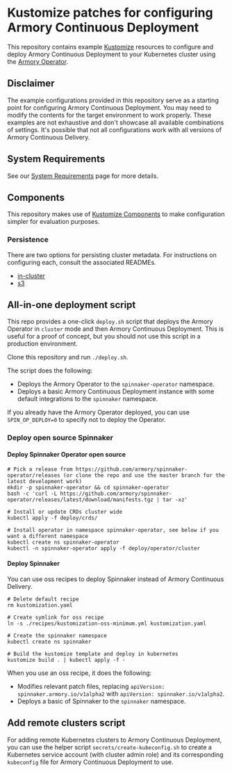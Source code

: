 # Kustomize patches for configuring Armory Continuous Deployment

This repository contains example [Kustomize](https://kustomize.io) resources to
configure and deploy Armory Continuous Deployment to your Kubernetes cluster
using the [Armory Operator][operator-overview].

## Disclaimer

The example configurations provided in this repository serve as a starting
point for configuring Armory Continuous Deployment. You may need to modify the
contents for the target environment to work properly. These examples are not
exhaustive and don't showcase all available combinations of settings. It's
possible that not all configurations work with all versions of Armory
Continuous Delivery.

## System Requirements

See our [System Requirements] page for more details.

## Components

This repository makes use of [Kustomize Components] to make configuration
simpler for evaluation purposes.

### Persistence

There are two options for persisting cluster metadata. For instructions on
configuring each, consult the associated READMEs.

- [in-cluster]
- [s3][s3-persistence]

[Kustomize Components]: https://github.com/kubernetes/enhancements/blob/master/keps/sig-cli/1802-kustomize-components/README.md
[in-cluster]: core/persistence/in-cluster/README.md
[s3-persistence]: core/persistence/s3/README.md

## All-in-one deployment script

This repo provides a one-click `deploy.sh` script that deploys the Armory
Operator in `cluster` mode and then Armory Continuous Deployment. This is useful
for a proof of concept, but you should not use this script in a production
environment.

Clone this repository and run `./deploy.sh`.

The script does the following:

* Deploys the Armory Operator to the `spinnaker-operator` namespace.
* Deploys a basic Armory Continuous Deployment instance with some default
  integrations to the `spinnaker` namespace.

If you already have the Armory Operator deployed, you can use
`SPIN_OP_DEPLOY=0` to specify not to deploy the Operator.

### Deploy open source Spinnaker

#### Deploy Spinnaker Operator open source

```shell
# Pick a release from https://github.com/armory/spinnaker-operator/releases (or clone the repo and use the master branch for the latest development work)
mkdir -p spinnaker-operator && cd spinnaker-operator
bash -c 'curl -L https://github.com/armory/spinnaker-operator/releases/latest/download/manifests.tgz | tar -xz'
 
# Install or update CRDs cluster wide
kubectl apply -f deploy/crds/

# Install operator in namespace spinnaker-operator, see below if you want a different namespace
kubectl create ns spinnaker-operator
kubectl -n spinnaker-operator apply -f deploy/operator/cluster
```


#### Deploy Spinnaker

You can use oss recipes to deploy Spinnaker instead of Armory Continuous
Delivery.

```shell
# Delete default recipe
rm kustomization.yaml

# Create symlink for oss recipe
ln -s ./recipes/kustomization-oss-minimum.yml kustomization.yaml

# Create the spinnaker namespace
kubectl create ns spinnaker

# Build the kustomize template and deploy in kubernetes
kustomize build . | kubectl apply -f -
```

When you use an oss recipe, it does the following:

* Modifies relevant patch files, replacing `apiVersion:
  spinnaker.armory.io/v1alpha2` with `apiVersion: spinnaker.io/v1alpha2`.
* Deploys a basic of Spinnaker to the `spinnaker` namespace.


## Add remote clusters script

For adding remote Kubernetes clusters to Armory Continuous Deployment, you can
use the helper script `secrets/create-kubeconfig.sh` to create a Kubernetes
service account (with cluster admin role) and its corresponding `kubeconfig`
file for Armory Continuous Deployment to use.

[kustomize]: https://kustomize.io
[operator-overview]: https://docs.armory.io/armory-enterprise/installation/armory-operator/
[System Requirements]: https://docs.armory.io/armory-enterprise/installation/system-requirements/
